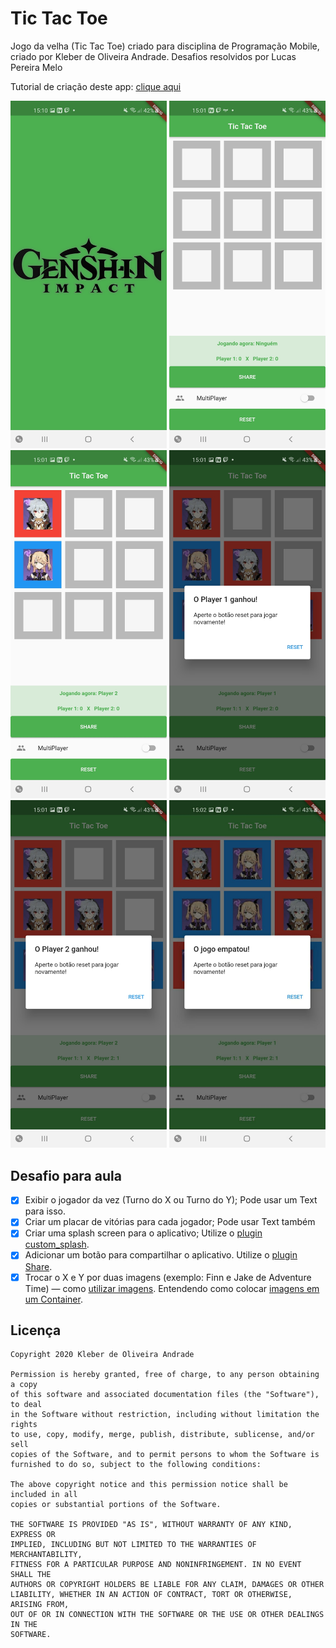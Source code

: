# Tic Tac Toe

Jogo da velha (Tic Tac Toe) criado para disciplina de Programação Mobile, criado por Kleber de Oliveira Andrade. Desafios resolvidos por Lucas Pereira Melo

Tutorial de criação deste app: [clique aqui](https://medium.com/@kleberandrade/criando-um-jogo-da-velha-em-flutter-50347537c926)

<p align="center">
    <img src="assets/images/Tela1.jpeg" width="250"/>
    <img src="assets/images/Tela2.jpeg" width="250"/>
    <img src="assets/images/Tela3.jpeg" width="250"/>
    <img src="assets/images/Tela4.jpeg" width="250"/>
    <img src="assets/images/Tela5.jpeg" width="250"/>
    <img src="assets/images/Tela6.jpeg" width="250"/>
</p>

## Desafio para aula

*   [x] Exibir o jogador da vez (Turno do X ou Turno do Y); Pode usar um Text para isso.
*   [x] Criar um placar de vitórias para cada jogador; Pode usar Text também
*   [x] Criar uma splash screen para o aplicativo; Utilize o [plugin custom_splash](https://pub.dev/packages/custom_splash).
*   [x] Adicionar um botão para compartilhar o aplicativo. Utilize o [plugin Share](https://pub.dev/packages/share).
*   [x] Trocar o X e Y por duas imagens (exemplo: Finn e Jake de Adventure Time) — como [utilizar imagens](https://flutter.dev/docs/development/ui/assets-and-images). Entendendo como colocar [imagens em um Container](https://medium.com/flutteropen/flutter-widgets-03-image-558e2b24059e).

## Licença

    Copyright 2020 Kleber de Oliveira Andrade
    
    Permission is hereby granted, free of charge, to any person obtaining a copy
    of this software and associated documentation files (the "Software"), to deal
    in the Software without restriction, including without limitation the rights
    to use, copy, modify, merge, publish, distribute, sublicense, and/or sell
    copies of the Software, and to permit persons to whom the Software is
    furnished to do so, subject to the following conditions:
    
    The above copyright notice and this permission notice shall be included in all
    copies or substantial portions of the Software.
    
    THE SOFTWARE IS PROVIDED "AS IS", WITHOUT WARRANTY OF ANY KIND, EXPRESS OR
    IMPLIED, INCLUDING BUT NOT LIMITED TO THE WARRANTIES OF MERCHANTABILITY,
    FITNESS FOR A PARTICULAR PURPOSE AND NONINFRINGEMENT. IN NO EVENT SHALL THE
    AUTHORS OR COPYRIGHT HOLDERS BE LIABLE FOR ANY CLAIM, DAMAGES OR OTHER
    LIABILITY, WHETHER IN AN ACTION OF CONTRACT, TORT OR OTHERWISE, ARISING FROM,
    OUT OF OR IN CONNECTION WITH THE SOFTWARE OR THE USE OR OTHER DEALINGS IN THE
    SOFTWARE.
